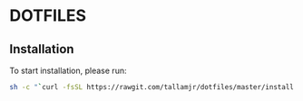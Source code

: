 # DOTFILES
## Installation

To start installation, please run:

```bash
sh -c "`curl -fsSL https://rawgit.com/tallamjr/dotfiles/master/install.sh`"
```
